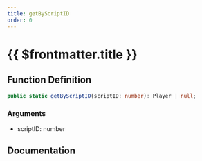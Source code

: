 ```yaml
---
title: getByScriptID
order: 0
---
```


# {{ $frontmatter.title }}

## Function Definition

```ts
public static getByScriptID(scriptID: number): Player | null;
```

### Arguments

* scriptID: number

## Documentation

<!--@include: ./parts/getByScriptID.md-->
